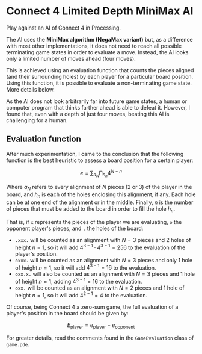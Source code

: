 # Connect 4 Limited Depth MiniMax AI

Play against an AI of Connect 4 in Processing.

The AI uses the **MiniMax algorithm (NegaMax variant)** but,
as a difference with most other implementations,
it does not need to reach all possible terminating game states
in order to evaluate a move.
Instead, the AI looks only a limited number of moves ahead
(four moves).

This is achieved using an evaluation function
that counts the pieces aligned (and their surrounding holes)
by each player for a particular board position.
Using this function, it is possible to evaluate a non-terminating game state.
More details below.

As the AI does not look arbitrarily far into future game states,
a human or computer program that thinks farther ahead is able to defeat it.
However, I found that, even with a depth of just four moves,
beating this AI is challenging for a human.

## Evaluation function

After much experimentation, I came to the conclusion that
the following function is the best heuristic to
assess a board position for a certain player:

$$ e = \sum_{a_{N}}   \prod_{h_{n}} { 4^{N - n} } $$

Where $a_{N}$ refers to every alignment of $N$ pieces (2 or 3)
of the player in the board,
and $h_{n}$ is each of the holes enclosing this alignment, if any.
Each hole can be at one end of the alignment or in the middle.
Finally, $n$ is the number of pieces that must be added to the board
in order to fill the hole $h_{n}$.

That is, if `x` represents the pieces of the player we are evaluating,
`o` the opponent player's pieces,
and `.` the holes of the board:
- `.xxx.` will be counted as
an alignment with $N=3$ pieces and 2 holes of height $n=1$,
so it will add $4^{3 - 1} \cdot 4^{3 - 1} = 256$ to the evaluation
of the player's position.
- `oxxx.` will be counted as
an alignment with $N=3$ pieces and only 1 hole of height $n=1$,
so it will add $4^{3 - 1} = 16$ to the evaluation.
- `oxx.x.` will also be counted as
an alignment with $N=3$ pieces and 1 hole of height $n=1$,
adding $4^{3 - 1} = 16$ to the evaluation.
- `oxx.` will be counted as
an alignment with $N=2$ pieces and 1 hole of height $n=1$,
so it will add $4^{2 - 1} = 4$ to the evaluation.

Of course, being Connect 4 a zero-sum game,
the full evaluation of a player's position in the board
should be given by:

$$ E_{\mbox{player}} = e_{\mbox{player}} - e_{\mbox{opponent}} $$

For greater details, read the comments found in the
`GameEvaluation` class of `game.pde`.
